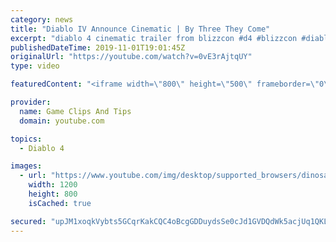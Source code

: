 ```yaml
---
category: news
title: "Diablo IV Announce Cinematic | By Three They Come"
excerpt: "diablo 4 cinematic trailer from blizzcon #d4 #blizzcon #diablo."
publishedDateTime: 2019-11-01T19:01:45Z
originalUrl: "https://youtube.com/watch?v=0vE3rAjtqUY"
type: video

featuredContent: "<iframe width=\"800\" height=\"500\" frameborder=\"0\" src=\"https://www.youtube.com/embed/0vE3rAjtqUY\" allow=\"accelerometer; autoplay; encrypted-media; gyroscope; picture-in-picture\" allowfullscreen></iframe>"

provider:
  name: Game Clips And Tips
  domain: youtube.com

topics:
  - Diablo 4

images:
  - url: "https://www.youtube.com/img/desktop/supported_browsers/dinosaur.png"
    width: 1200
    height: 800
    isCached: true

secured: "upJM1xoqkVybts5GCqrKakCQC4oBcgGDDuydsSe0cJd1GVDQdWk5acjUq1QKLO7gQtofbC3bqwTY4+x4CoXqgeD6FpdckvfUf5hi3zYQukE6ZRdZNaSP5OOeeCmQEl324PMRb5tm6z4Dd6soqpwDK6UxrLDuynvqzxYn1buB9lp+ylkHVIoNEyg/wQUu41Iu4MMgHh7hoFMBJofTZdvTH7f8mI6ieQdHYMmx5GenoimmIAgoEZ2o4dUW+jhL2lLT4/FBtormiHpcR8r6H7oPtQFkXpaLJ0BP/LvmTXMOPB1uQV+Lw3elAK0DblbYUxIW4eEYClIxJkd4IWhwGnkNv+U5Eobnh9ujW0GiXTNnQkFbXjDGAPtV4a/qCLVsg5BB3g9sCTDKoz3s5HoovYCzwQ==;uLGb9rpmSsWpMh/MXl6Q5A=="
---
```


